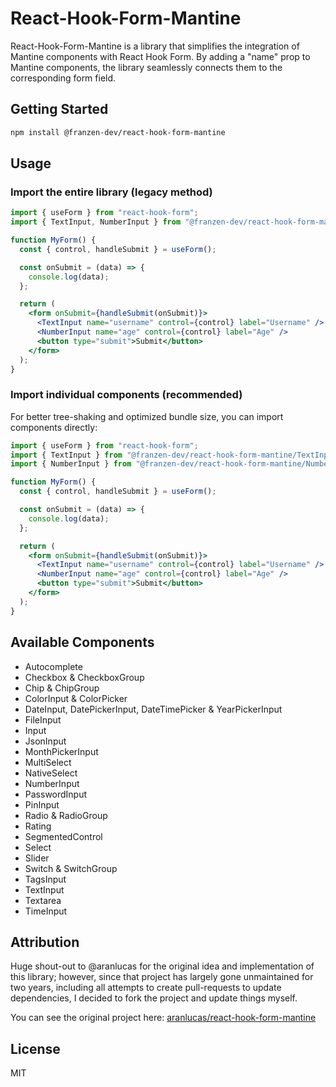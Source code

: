 # React-Hook-Form-Mantine

React-Hook-Form-Mantine is a library that simplifies the integration of Mantine components with React Hook Form. By adding a "name" prop to Mantine components, the library seamlessly connects them to the corresponding form field.

## Getting Started

```bash
npm install @franzen-dev/react-hook-form-mantine
```

## Usage

### Import the entire library (legacy method)

```jsx
import { useForm } from "react-hook-form";
import { TextInput, NumberInput } from "@franzen-dev/react-hook-form-mantine";

function MyForm() {
  const { control, handleSubmit } = useForm();

  const onSubmit = (data) => {
    console.log(data);
  };

  return (
    <form onSubmit={handleSubmit(onSubmit)}>
      <TextInput name="username" control={control} label="Username" />
      <NumberInput name="age" control={control} label="Age" />
      <button type="submit">Submit</button>
    </form>
  );
}
```

### Import individual components (recommended)

For better tree-shaking and optimized bundle size, you can import components directly:

```jsx
import { useForm } from "react-hook-form";
import { TextInput } from "@franzen-dev/react-hook-form-mantine/TextInput";
import { NumberInput } from "@franzen-dev/react-hook-form-mantine/NumberInput";

function MyForm() {
  const { control, handleSubmit } = useForm();

  const onSubmit = (data) => {
    console.log(data);
  };

  return (
    <form onSubmit={handleSubmit(onSubmit)}>
      <TextInput name="username" control={control} label="Username" />
      <NumberInput name="age" control={control} label="Age" />
      <button type="submit">Submit</button>
    </form>
  );
}
```

## Available Components

- Autocomplete
- Checkbox & CheckboxGroup
- Chip & ChipGroup
- ColorInput & ColorPicker
- DateInput, DatePickerInput, DateTimePicker & YearPickerInput
- FileInput
- Input
- JsonInput
- MonthPickerInput
- MultiSelect
- NativeSelect
- NumberInput
- PasswordInput
- PinInput
- Radio & RadioGroup
- Rating
- SegmentedControl
- Select
- Slider
- Switch & SwitchGroup
- TagsInput
- TextInput
- Textarea
- TimeInput

## Attribution

Huge shout-out to @aranlucas for the original idea and implementation of this library; however, since that project has largely gone unmaintained for two years, including all attempts to create pull-requests to update dependencies, I decided to fork the project and update things myself.

You can see the original project here: [aranlucas/react-hook-form-mantine](https://github.com/aranlucas/react-hook-form-mantine)

## License

MIT

